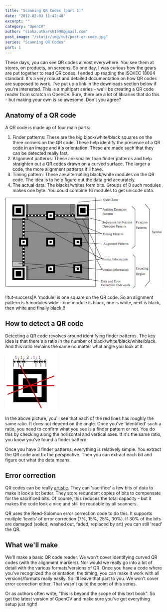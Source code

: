 ```yaml
---
title: "Scanning QR Codes (part 1)"
date: "2012-02-03 11:42:48"
excerpt: ""
category: "OpenCV"
author: "sinha.utkarsh1990@gmail.com"
post_image: "/static/img/tut/post-qr-code.jpg"
series: "Scanning QR Codes"
part: 1
---
```

These days, you can see QR codes almost everywhere. You see them at stores, on products, on screens. So one day, I was curious how the gears are put together to read QR codes. I ended up reading the ISO/IEC 18004 standard. It's a very robust and detailed documentation on how QR codes are supposed to work. I've put up a link in the downloads section below if you're interested. This is a multipart series - we'll be creating a QR code reader from scratch in OpenCV. Sure, there are a lot of libraries that do this - but making your own is so awesome. Don't you agree? 

## Anatomy of a QR code

A QR code is made up of four main parts: 

  1. Finder patterns: These are the big black/white/black squares on the three corners on the QR code. These help identify the presence of a QR code in an image and it's orientation. These are made such that they can be detected really fast.
  2. Alignment patterns: These are smaller than finder patterns and help straighten out a QR codes drawn on a curved surface. The larger a code, the more alignment patterns it'll have.
  3. Timing pattern: These are alternating black/white modules on the QR code. The idea is to help figure out the data grid accurately.
  4. The actual data: The blacks/whites form bits. Groups of 8 such modules makes one byte. You could combine 16 modules to get unicode data.

![](/static/img/tut/qr-intro.jpg)

!!tut-success|A 'module' is one square on the QR code. So an alignment pattern is 5 modules wide - one module is black, one is white, next is black, then white and finally black.!!

## How to detect a QR code

Detecting a QR code revolves around identifying finder patterns. The key idea is that there's a ratio in the number of black/white/black/white/black. And this ratio remains the same no matter what angle you look at it.

![](/static/img/tut/qr-finder-pattern.jpg)

In the above picture, you'll see that each of the red lines has roughly the same ratio. It does not depend on the angle. Once you've 'identified' such a ratio, you need to confirm what you see is a finder pattern or not. You do this by checking along the horizontal and vertical axes. If it's the same ratio, you know you've found a finder pattern.

Once you have 3 finder patterns, everything is relatively simple. You extract the QR code and fix the perspective. Then you can extract each bit and figure out what the data means. 

## Error correction

QR codes can be really [artistic](http://www.qrcartist.com/qr-code-art-gallery/). They can 'sacrifice' a few bits of data to make it look a lot better. They store redundant copies of bits to compensate for the sacrificed bits. Of course, this reduces the total capacity - but it makes the code look a nice and still be readable by all scanners.

QR uses the Reed-Solomon error correction code to do this. It supports multiple 'levels' of error correction (7%, 15%, 25%, 30%). If 30% of the bits are damaged (soiled, washed out, faded, replaced by art) you can still 'read' the QR. 

## What we'll make

We'll make a basic QR code reader. We won't cover identifying curved QR codes (with the alignment markers). Nor would we really go into a lot of detail with the various formats/versions of QR. Once you have a code where you've recognized the orientation, the timing, you can make it work with all versions/formats really easily. So I'll leave that part to you. We won't cover error correction either. That wasn't quite the point of this series.

Or as authors often write, "this is beyond the scope of this text book". So get the latest version of OpenCV and make sure you've got everything setup just right!
